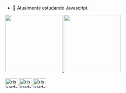 
- 🌱 Atualmente estudando Javascript.

 <div>
  <a href="https://github.com/risxard">
  <img height="180em" src="https://github-readme-stats.vercel.app/api?username=risxard&theme=blue-green"/>
  <img height="180em" src="https://github-readme-stats.vercel.app/api/top-langs/?username=risxard&theme=blue-green"/>
</div>
<div style="display: inline_block"><br>
  <img align="center" alt="risxard-HTML" height="30" width="40" src="https://cdn.jsdelivr.net/gh/devicons/devicon/icons/html5/html5-plain-wordmark.svg">
  <img align="center" alt="risxard-CSS" height="30" width="40" src="https://cdn.jsdelivr.net/gh/devicons/devicon/icons/css3/css3-plain-wordmark.svg">
  <img align="center" alt="risxard-javascritp" height="30" width="40" src="https://cdn.jsdelivr.net/gh/devicons/devicon/icons/javascript/javascript-plain.svg">
</div>
